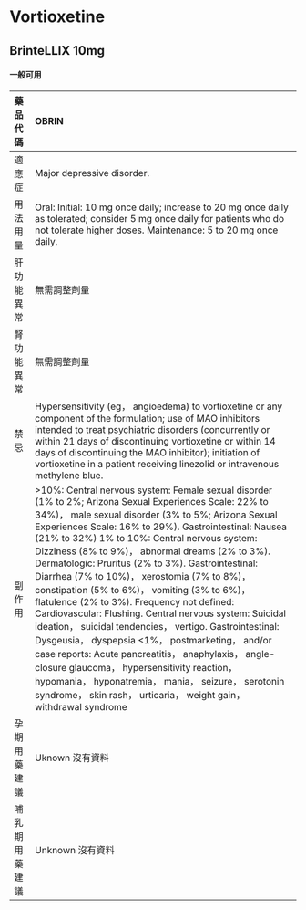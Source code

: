 # Vortioxetine

## BrinteLLIX 10mg

#### 一般可用

| 藥品代碼       | OBRIN                                                                                                                                                                                                                                                                                                                                                                                                                                                                                                                                                                                                                                                                                                                                                                                                                                                                                                                                    |
|:---------------|:-----------------------------------------------------------------------------------------------------------------------------------------------------------------------------------------------------------------------------------------------------------------------------------------------------------------------------------------------------------------------------------------------------------------------------------------------------------------------------------------------------------------------------------------------------------------------------------------------------------------------------------------------------------------------------------------------------------------------------------------------------------------------------------------------------------------------------------------------------------------------------------------------------------------------------------------|
| 適應症         | Major depressive disorder.                                                                                                                                                                                                                                                                                                                                                                                                                                                                                                                                                                                                                                                                                                                                                                                                                                                                                                               |
| 用法用量       | Oral: Initial: 10 mg once daily; increase to 20 mg once daily as tolerated; consider 5 mg once daily for patients who do not tolerate higher doses. Maintenance: 5 to 20 mg once daily.                                                                                                                                                                                                                                                                                                                                                                                                                                                                                                                                                                                                                                                                                                                                                  |
| 肝功能異常     | 無需調整劑量                                                                                                                                                                                                                                                                                                                                                                                                                                                                                                                                                                                                                                                                                                                                                                                                                                                                                                                             |
| 腎功能異常     | 無需調整劑量                                                                                                                                                                                                                                                                                                                                                                                                                                                                                                                                                                                                                                                                                                                                                                                                                                                                                                                             |
| 禁忌           | Hypersensitivity (eg， angioedema) to vortioxetine or any component of the formulation; use of MAO inhibitors intended to treat psychiatric disorders (concurrently or within 21 days of discontinuing vortioxetine or within 14 days of discontinuing the MAO inhibitor); initiation of vortioxetine in a patient receiving linezolid or intravenous methylene blue.                                                                                                                                                                                                                                                                                                                                                                                                                                                                                                                                                                    |
| 副作用         | >10%: Central nervous system: Female sexual disorder (1% to 2%; Arizona Sexual Experiences Scale: 22% to 34%)， male sexual disorder (3% to 5%; Arizona Sexual Experiences Scale: 16% to 29%). Gastrointestinal: Nausea (21% to 32%) 1% to 10%: Central nervous system: Dizziness (8% to 9%)， abnormal dreams (2% to 3%). Dermatologic: Pruritus (2% to 3%). Gastrointestinal: Diarrhea (7% to 10%)， xerostomia (7% to 8%)， constipation (5% to 6%)， vomiting (3% to 6%)， flatulence (2% to 3%). Frequency not defined: Cardiovascular: Flushing. Central nervous system: Suicidal ideation， suicidal tendencies， vertigo. Gastrointestinal: Dysgeusia， dyspepsia <1%， postmarketing， and/or case reports: Acute pancreatitis， anaphylaxis， angle-closure glaucoma， hypersensitivity reaction， hypomania， hyponatremia， mania， seizure， serotonin syndrome， skin rash， urticaria， weight gain， withdrawal syndrome |
| 孕期用藥建議   | Uknown 沒有資料                                                                                                                                                                                                                                                                                                                                                                                                                                                                                                                                                                                                                                                                                                                                                                                                                                                                                                                          |
| 哺乳期用藥建議 | Unknown 沒有資料                                                                                                                                                                                                                                                                                                                                                                                                                                                                                                                                                                                                                                                                                                                                                                                                                                                                                                                         |

